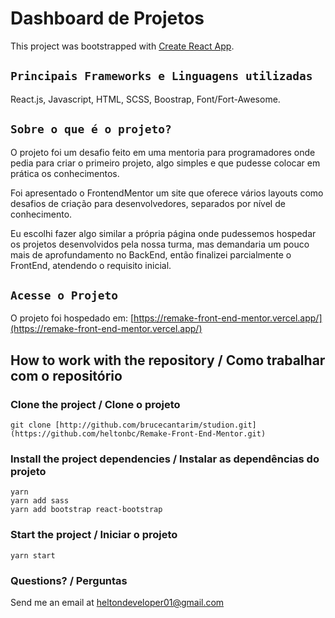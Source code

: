 # Dashboard de Projetos

This project was bootstrapped with [Create React App](https://github.com/facebook/create-react-app).

## `Principais Frameworks e Linguagens utilizadas`

React.js, Javascript, HTML, SCSS, Boostrap, Font/Fort-Awesome.

## `Sobre o que é o projeto?`

O projeto foi um desafio feito em uma mentoria para programadores onde pedia para criar o primeiro projeto, algo simples e que pudesse colocar em prática os conhecimentos.

Foi apresentado o FrontendMentor um site que oferece vários layouts como desafios de criação para desenvolvedores, separados por nível de conhecimento.

Eu escolhi fazer algo similar a própria página onde pudessemos hospedar os projetos desenvolvidos pela nossa turma, mas demandaria um pouco mais de aprofundamento no BackEnd, então finalizei parcialmente o FrontEnd, atendendo o requisito inicial.

## `Acesse o Projeto`

O projeto foi hospedado em:
[https://remake-front-end-mentor.vercel.app/](https://remake-front-end-mentor.vercel.app/)

## How to work with the repository / Como trabalhar com o repositório

### Clone the project / Clone o projeto

```
git clone [http://github.com/brucecantarim/studion.git](https://github.com/heltonbc/Remake-Front-End-Mentor.git)
```

### Install the project dependencies / Instalar as dependências do projeto

```
yarn
yarn add sass
yarn add bootstrap react-bootstrap
```

### Start the project / Iniciar o projeto

```
yarn start
```

### Questions? / Perguntas

Send me an email at [heltondeveloper01@gmail.com](mailto:heltondeveloper01@gmail.com)
